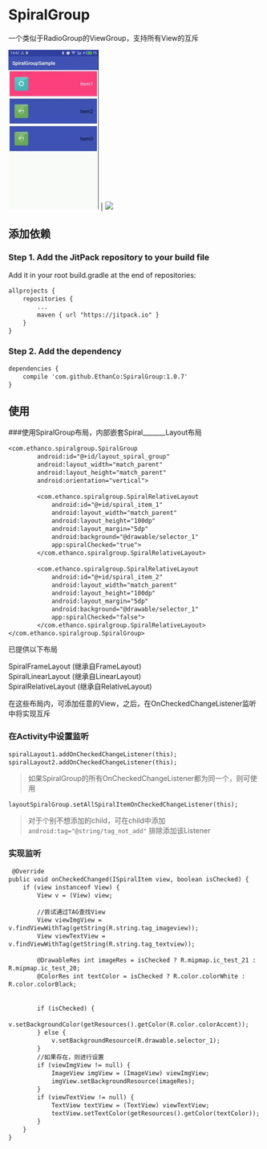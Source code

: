 # SpiralGroup #
一个类似于RadioGroup的ViewGroup，支持所有View的互斥  

  

![](/SpiralGroup.gif) |  ![](http://p1.bpimg.com/567571/86bd38603040ee69.gif)   


## 添加依赖 ##
### Step 1. Add the JitPack repository to your build file ###
Add it in your root build.gradle at the end of repositories:  

	allprojects {
		repositories {
			...
			maven { url "https://jitpack.io" }
		}
	}

### Step 2. Add the dependency ###

	dependencies {
        compile 'com.github.EthanCo:SpiralGroup:1.0.7'
	}

## 使用 ##
###使用SpiralGroup布局，内部嵌套Spiral_______Layout布局

	<com.ethanco.spiralgroup.SpiralGroup
            android:id="@+id/layout_spiral_group"
            android:layout_width="match_parent"
            android:layout_height="match_parent"
            android:orientation="vertical">

            <com.ethanco.spiralgroup.SpiralRelativeLayout
                android:id="@+id/spiral_item_1"
                android:layout_width="match_parent"
                android:layout_height="100dp"
                android:layout_margin="5dp"
                android:background="@drawable/selector_1"
                app:spiralChecked="true">
            </com.ethanco.spiralgroup.SpiralRelativeLayout>

            <com.ethanco.spiralgroup.SpiralRelativeLayout
                android:id="@+id/spiral_item_2"
                android:layout_width="match_parent"
                android:layout_height="100dp"
                android:layout_margin="5dp"
                android:background="@drawable/selector_1"
                app:spiralChecked="false">
            </com.ethanco.spiralgroup.SpiralRelativeLayout>
    </com.ethanco.spiralgroup.SpiralGroup>  

已提供以下布局

SpiralFrameLayout (继承自FrameLayout)  
SpiralLinearLayout (继承自LinearLayout)  
SpiralRelativeLayout (继承自RelativeLayout)  

在这些布局内，可添加任意的View，之后，在OnCheckedChangeListener监听中将实现互斥

### 在Activity中设置监听  

	spiralLayout1.addOnCheckedChangeListener(this);
    spiralLayout2.addOnCheckedChangeListener(this);

> 如果SpiralGroup的所有OnCheckedChangeListener都为同一个，则可使用  

	layoutSpiralGroup.setAllSpiralItemOnCheckedChangeListener(this);  

> 对于个别不想添加的child，可在child中添加 ```android:tag="@string/tag_not_add"``` 排除添加该Listener

### 实现监听  

	 @Override
    public void onCheckedChanged(ISpiralItem view, boolean isChecked) {
        if (view instanceof View) {
            View v = (View) view;

			//尝试通过TAG查找View
            View viewImgView = v.findViewWithTag(getString(R.string.tag_imageview));
            View viewTextView = v.findViewWithTag(getString(R.string.tag_textview));

            @DrawableRes int imageRes = isChecked ? R.mipmap.ic_test_21 : R.mipmap.ic_test_20;
            @ColorRes int textColor = isChecked ? R.color.colorWhite : R.color.colorBlack;


            if (isChecked) {
                v.setBackgroundColor(getResources().getColor(R.color.colorAccent));
            } else {
                v.setBackgroundResource(R.drawable.selector_1);
            }
			//如果存在，则进行设置
            if (viewImgView != null) {
                ImageView imgView = (ImageView) viewImgView;
                imgView.setBackgroundResource(imageRes);
            }
            if (viewTextView != null) {
                TextView textView = (TextView) viewTextView;
                textView.setTextColor(getResources().getColor(textColor));
            }
        }
    }


